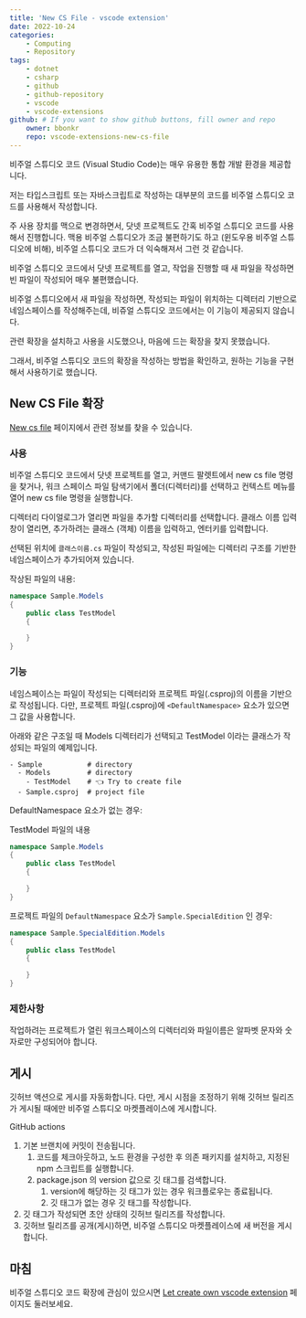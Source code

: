 ```yaml
---
title: 'New CS File - vscode extension'
date: 2022-10-24
categories:
    - Computing
    - Repository
tags:
    - dotnet
    - csharp
    - github
    - github-repository
    - vscode
    - vscode-extensions
github: # If you want to show github buttons, fill owner and repo
    owner: bbonkr
    repo: vscode-extensions-new-cs-file
---
```


비주얼 스튜디오 코드 (Visual Studio Code)는 매우 유용한 통합 개발 환경을 제공합니다.

저는 타입스크립트 또는 자바스크립트로 작성하는 대부분의 코드를 비주얼 스튜디오 코드를 사용해서 작성합니다.

주 사용 장치를 맥으로 변경하면서, 닷넷 프로젝트도 간혹 비주얼 스튜디오 코드를 사용해서 진행합니다. 맥용 비주얼 스튜디오가 조금 불편하기도 하고 (윈도우용 비주얼 스튜디오에 비해), 비주얼 스튜디오 코드가 더 익숙해져서 그런 것 같습니다.

비주얼 스튜디오 코드에서 닷넷 프로젝트를 열고, 작업을 진행할 때 새 파일을 작성하면 빈 파일이 작성되어 매우 불편했습니다.

비주얼 스튜디오에서 새 파일을 작성하면, 작성되는 파일이 위치하는 디렉터리 기반으로 네임스페이스를 작성해주는데, 비쥬얼 스튜디오 코드에서는 이 기능이 제공되지 않습니다.

관련 확장을 설치하고 사용을 시도했으나, 마음에 드는 확장을 찾지 못했습니다.

그래서, 비주얼 스튜디오 코드의 확장을 작성하는 방법을 확인하고, 원하는 기능을 구현해서 사용하기로 했습니다.

## New CS File 확장

[New cs file](https://marketplace.visualstudio.com/items?itemName=bbonkr.kr-bbon-vscode-plugins-newcsfile) 페이지에서 관련 정보를 찾을 수 있습니다.

### 사용

비주얼 스튜디오 코드에서 닷넷 프로젝트를 열고, 커맨드 팔렛트에서 new cs file 명령을 찾거나, 워크 스페이스 파일 탐색기에서 폴더(디렉터리)를 선택하고 컨텍스트 메뉴를 열어 new cs file 명령을 실행합니다.

디렉터리 다이얼로그가 열리면 파일을 추가할 디렉터리를 선택합니다.
클래스 이름 입력창이 열리면, 추가하려는 클래스 (객체) 이름을 입력하고, 엔터키를 입력합니다.

선택된 위치에 `클래스이름.cs` 파일이 작성되고, 작성된 파일에는 디렉터리 구조를 기반한 네임스페이스가 추가되어져 있습니다.

작상된 파일의 내용:

```csharp
namespace Sample.Models
{
    public class TestModel
    {

    }
}

```

### 기능

네임스페이스는 파일이 작성되는 디렉터리와 프로젝트 파일(.csproj)의 이름을 기반으로 작성됩니다.
다만, 프로젝트 파일(.csproj)에 `<DefaultNamespace>` 요소가 있으면 그 값을 사용합니다.

아래와 같은 구조일 때 Models 디렉터리가 선택되고 TestModel 이라는 클래스가 작성되는 파일의 예제입니다.

```plaintext
- Sample           # directory
  - Models         # directory
    - TestModel    # 👈 Try to create file
  - Sample.csproj  # project file
```

DefaultNamespace 요소가 없는 경우:

TestModel 파일의 내용

```csharp
namespace Sample.Models
{
    public class TestModel
    {

    }
}

```

프로젝트 파일의 `DefaultNamespace` 요소가 `Sample.SpecialEdition` 인 경우:

```csharp
namespace Sample.SpecialEdition.Models
{
    public class TestModel
    {

    }
}
```

### 제한사항

작업하려는 프로젝트가 열린 워크스페이스의 디렉터리와 파일이름은 알파벳 문자와 숫자로만 구성되어야 합니다.

<!--
## 코드 리뷰

[GitHub: bbonkr/vscode-extensions-new-cs-file](https://github.com/bbonkr/vscode-extensions-new-cs-file)
-->

## 게시

깃허브 액션으로 게시를 자동화합니다. 다만, 게시 시점을 조정하기 위해 깃허브 릴리즈가 게시될 때에만 비주얼 스튜디오 마켓플레이스에 게시합니다.

GitHub actions

1. 기본 브랜치에 커밋이 전송됩니다.
    1. 코드를 체크아웃하고, 노드 환경을 구성한 후 의존 패키지를 설치하고, 지정된 npm 스크립트를 실행합니다.
    2. package.json 의 version 값으로 깃 태그를 검색합니다.
        1. version에 해당하는 깃 태그가 있는 경우 워크플로우는 종료됩니다.
        2. 깃 태그가 없는 경우 깃 태그를 작성합니다.
2. 깃 태그가 작성되면 초안 상태의 깃허브 릴리즈를 작성합니다.
3. 깃허브 릴리즈를 공개(게시)하면, 비주얼 스튜디오 마켓플레이스에 새 버전을 게시합니다.

## 마침

비주얼 스튜디오 코드 확장에 관심이 있으시면 [Let create own vscode extension](/2022/10/24/let-create-own-vscode-extension) 페이지도 둘러보세요.
